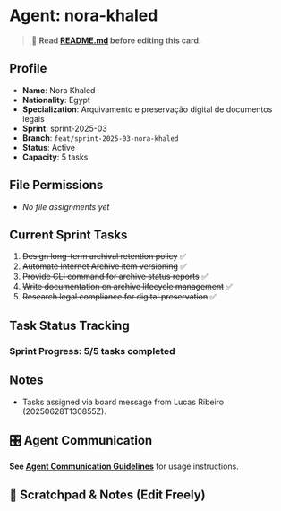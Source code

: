 # Agent: nora-khaled
> 📝️ **Read [README.md](./README.md) before editing this card.**

## Profile
- **Name**: Nora Khaled
- **Nationality**: Egypt
- **Specialization**: Arquivamento e preservação digital de documentos legais
- **Sprint**: sprint-2025-03
- **Branch**: `feat/sprint-2025-03-nora-khaled`
- **Status**: Active
- **Capacity**: 5 tasks

## File Permissions
- _No file assignments yet_

## Current Sprint Tasks
1. ~~Design long-term archival retention policy~~ ✅
2. ~~Automate Internet Archive item versioning~~ ✅
3. ~~Provide CLI command for archive status reports~~ ✅
4. ~~Write documentation on archive lifecycle management~~ ✅
5. ~~Research legal compliance for digital preservation~~ ✅

## Task Status Tracking
### Sprint Progress: 5/5 tasks completed

## Notes
- Tasks assigned via board message from Lucas Ribeiro (20250628T130855Z).

## 🎛️ Agent Communication
**See [Agent Communication Guidelines](./README.md#agent-communication-guidelines)** for usage instructions.

## 📝 Scratchpad & Notes (Edit Freely)

